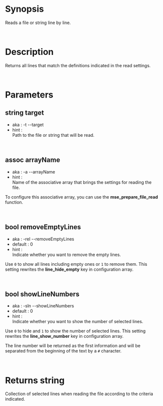 # Synopsis

Reads a file or string line by line.



&nbsp;

# Description

Returns all lines that match the definitions indicated in the read settings.



&nbsp;

# Parameters

## string target

- aka       : -t --target
- hint      :  
  Path to the file or string that will be read.


&nbsp;

## assoc arrayName

- aka       : -a --arrayName
- hint      :  
  Name of the associative array that brings the settings for reading the file.

To configure this associative array, you can use the **mse_prepare_file_read** 
function.


&nbsp;

## bool removeEmptyLines

- aka       : -rel --removeEmptyLines
- default   : 0
- hint      :  
  Indicate whether you want to remove the empty lines.

Use `0` to show all lines including empty ones or `1` to remove them.
This setting rewrites the **line_hide_empty** key in configuration array.


&nbsp;

## bool showLineNumbers

- aka       : -sln --showLineNumbers
- default   : 0
- hint      :  
  Indicate whether you want to show the number of selected lines.

Use `0` to hide and `1` to show the number of selected lines.
This setting rewrites the **line_show_number** key in configuration array.

The line number will be returned as the first information and will be separated from the beginning of the text by a `#` character.



&nbsp;

# Returns string

Collection of selected lines when reading the file according to the criteria 
indicated.